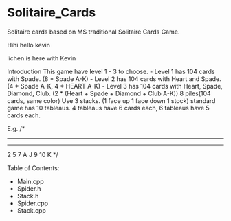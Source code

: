 # Solitaire_Cards
Solitaire cards based on MS traditional Solitaire Cards Game.

Hihi
hello kevin

lichen is here with Kevin

Introduction
  This game have level 1 - 3 to choose.
    - Level 1 has 104 cards with Spade. (8 * Spade A-K)
    - Level 2 has 104 cards with Heart and Spade. (4 * Spade A-K, 4 * HEART A-K)
    - Level 3 has 104 cards with Heart, Spade, Diamond, Club. (2 * (Heart + Spade + Diamond + Club A-K))
  8 piles(104 cards, same color) 
  Use 3 stacks. (1 face up 1 face down 1 stock)
  standard game has 10 tableaus. 4 tableaus have 6 cards each, 6 tableaus have 5 cards each.
  
  E.g.
  /*
  - - - - - - - -
  - - - - - - - -
  2 5 7 A J 9 10 K
  */ 

Table of Contents:
- Main.cpp
- Spider.h
- Stack.h
- Spider.cpp
- Stack.cpp
